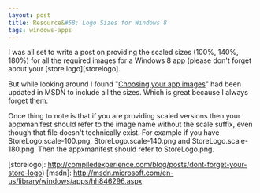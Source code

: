 ```yaml
---
layout: post
title: Resource&#58; Logo Sizes for Windows 8
tags: windows-apps
---
```


I was all set to write a post on providing the scaled sizes (100%, 140%, 180%) for all the required images for a Windows 8 app (please don't forget about your [store logo][storelogo].

But while looking around I found "[Choosing your app images]()" had been updated in MSDN to include all the sizes. Which is great because I always forget them.

Once thing to note is that if you are providing scaled versions then your appxmanifest should refer to the image name without the scale suffix, even though that file doesn't technically exist. For example if you have StoreLogo.scale-100.png, StoreLogo.scale-140.png and StoreLogo.scale-180.png. Then the appxmanifest should refer to StoreLogo.png.

[storelogo]: http://compiledexperience.com/blog/posts/dont-forget-your-store-logo)
[msdn]: http://msdn.microsoft.com/en-us/library/windows/apps/hh846296.aspx
